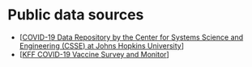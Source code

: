 # Public data sources
- [[COVID-19 Data Repository by the Center for Systems Science and Engineering (CSSE) at Johns Hopkins University](https://github.com/CSSEGISandData/COVID-19)]
- [[KFF COVID-19 Vaccine Survey and Monitor](https://www.kff.org/coronavirus-covid-19/dashboard/kff-covid-19-vaccine-monitor-dashboard/)]
